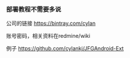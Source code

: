 

### 部署教程不需要多说

公司的链接
https://bintray.com/cylan

账号密码，相关资料在redmine/wiki

例子
https://github.com/cylankj/JFGAndroid-Ext